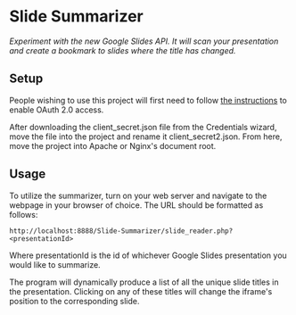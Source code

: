 # Slide Summarizer

_Experiment with the new Google Slides API. It will scan your presentation and create a bookmark to slides where the title has changed._

## Setup

People wishing to use this project will first need to follow [the instructions](https://developers.google.com/api-client-library/php/auth/web-app#top_of_page) to enable OAuth 2.0 access.

After downloading the client_secret.json file from the Credentials wizard, move the file into the project and rename it client_secret2.json. From here, move the project into Apache or Nginx's document root.

## Usage

To utilize the summarizer, turn on your web server and navigate to the webpage in your browser of choice. The URL should be formatted as follows:

```
http://localhost:8888/Slide-Summarizer/slide_reader.php?<presentationId>
```

Where presentationId is the id of whichever Google Slides presentation you would like to summarize.

The program will dynamically produce a list of all the unique slide titles in the presentation. Clicking on any of these titles will change the iframe's position to the corresponding slide.
